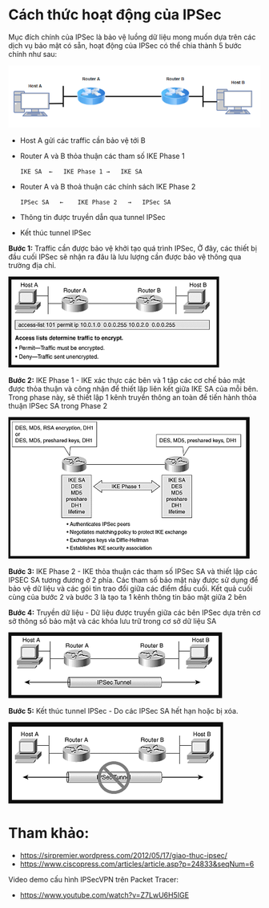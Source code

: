 # Cách thức hoạt động của IPSec

Mục đích chính của IPSec là bảo vệ luồng dữ liệu mong muốn dựa trên các dịch vụ bảo mật có sẵn, hoạt động của IPSec có thể chia thành 5 bước chính như sau:

<img src="../images/Screenshot_14.png">

- Host A gửi các traffic cần bảo vệ tới B

- Router A và B thỏa thuận các tham số IKE Phase 1
    ```
    IKE SA  ←   IKE Phase 1 →   IKE SA
    ```

- Router A và B thoả thuận các chính sách IKE Phase 2
    ```
    IPSec SA   ←    IKE Phase 2   →   IPSec SA
    ```

- Thông tin được truyền dẫn qua tunnel IPSec

- Kết thúc tunnel IPSec

**Bước 1:** Traffic cần được bảo vệ khởi tạo quá trình IPSec, Ở đây, các thiết bị đầu cuối IPSec sẽ nhận ra đâu là lưu lượng cần được bảo vệ thông qua trường địa chỉ.

<img src="../images/Screenshot_20.png">

**Bước 2:** IKE Phase 1 - IKE xác thực các bên và 1 tập các cơ chế bảo mật được thỏa thuận và công nhận để thiết lập liên kết giữa IKE SA của mỗi bên. Trong phase này, sẽ thiết lập 1 kênh truyền thông an toàn để tiến hành thỏa thuận IPSec SA trong Phase 2

<img src="../images/Screenshot_21.png">

**Bước 3:** IKE Phase 2 - IKE thỏa thuận các tham số IPSec SA và thiết lập các IPSEC SA tương đương ở 2 phía. Các tham số bảo mật này được sử dụng để bảo vệ dữ liệu và các gói tin trao đổi giữa các điểm đầu cuối. Kết quả cuối cùng của bước 2 và bước 3 là tạo ta 1 kênh thông tin bảo mật giữa 2 bên

**Bước 4:** Truyền dữ liệu - Dữ liệu được truyền giữa các bên IPSec dựa trên cơ sở thông số bảo mật và các khóa lưu trữ trong cơ sở dữ liệu SA

<img src="../images/Screenshot_22.png">

**Bước 5:** Kết thúc tunnel IPSec - Do các IPSec SA hết hạn hoặc bị xóa.

<img src="../images/Screenshot_23.png">

# Tham khảo:
- https://sirpremier.wordpress.com/2012/05/17/giao-thuc-ipsec/
- https://www.ciscopress.com/articles/article.asp?p=24833&seqNum=6

Video demo cấu hình IPSecVPN trên Packet Tracer:
- https://www.youtube.com/watch?v=Z7LwU6H5IGE